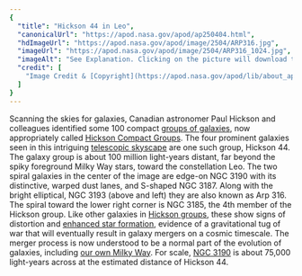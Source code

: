 ```yaml
---
{
  "title": "Hickson 44 in Leo",
  "canonicalUrl": "https://apod.nasa.gov/apod/ap250404.html",
  "hdImageUrl": "https://apod.nasa.gov/apod/image/2504/ARP316.jpg",
  "imageUrl": "https://apod.nasa.gov/apod/image/2504/ARP316_1024.jpg",
  "imageAlt": "See Explanation. Clicking on the picture will download the highest resolution version available.",
  "credit": [
    "Image Credit & [Copyright](https://apod.nasa.gov/apod/lib/about_apod.html#srapply): [Jiang Wu](https://app.astrobin.com/u/175892800@qq.com)"
  ]
}
---
```


Scanning the skies for galaxies, Canadian astronomer Paul Hickson and colleagues identified some 100 compact [groups of galaxies](http://adsabs.harvard.edu/cgi-bin/nph-bib_query?bibcode=1989ApJS...70..687H&db_key=AST&high=39d9fcfee518892), now appropriately called [Hickson Compact Groups](http://www.deep-sky.co.uk/observing/galaxies/hickson.htm). The four prominent galaxies seen in this intriguing [telescopic skyscape](https://app.astrobin.com/u/175892800@qq.com?i=47pbiv#gallery) are one such group, Hickson 44. The galaxy group is about 100 million light-years distant, far beyond the spiky foreground Milky Way stars, toward the constellation Leo. The two spiral galaxies in the center of the image are edge-on NGC 3190 with its distinctive, warped dust lanes, and S-shaped NGC 3187. Along with the bright elliptical, NGC 3193 (above and left) they are also known as Arp 316. The spiral toward the lower right corner is NGC 3185, the 4th member of the Hickson group. Like other galaxies in [Hickson groups](https://asterisk.apod.com/viewtopic.php?f=29&t=25085), these show signs of distortion and [enhanced star formation](https://apod.nasa.gov/apod/ap061024.html), evidence of a gravitational tug of war that will eventually result in galaxy mergers on a cosmic timescale. The merger process is now understood to be a normal part of the evolution of galaxies, including [our own Milky Way](https://apod.nasa.gov/apod/ap220606.html). For scale, [NGC 3190](https://apod.nasa.gov/apod/ap100503.html) is about 75,000 light-years across at the estimated distance of Hickson 44.

